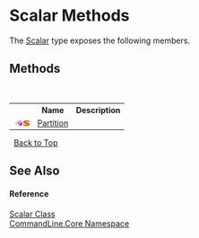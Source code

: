# Scalar Methods
 

The <a href="T_CommandLine_Core_Scalar">Scalar</a> type exposes the following members.


## Methods
&nbsp;<table><tr><th></th><th>Name</th><th>Description</th></tr><tr><td>![Public method](media/pubmethod.gif "Public method")![Static member](media/static.gif "Static member")</td><td><a href="M_CommandLine_Core_Scalar_Partition">Partition</a></td><td /></tr></table>&nbsp;
<a href="#scalar-methods">Back to Top</a>

## See Also


#### Reference
<a href="T_CommandLine_Core_Scalar">Scalar Class</a><br /><a href="N_CommandLine_Core">CommandLine.Core Namespace</a><br />